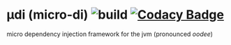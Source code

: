 # µdi (micro-di) ![build](https://travis-ci.org/assafw/udi.svg?branch=master) [![Codacy Badge](https://api.codacy.com/project/badge/Grade/3a47f95be0054c1884e7547ed953e4b4)](https://www.codacy.com/app/assafw/udi?utm_source=github.com&amp;utm_medium=referral&amp;utm_content=assafw/udi&amp;utm_campaign=Badge_Grade)

micro dependency injection framework for the jvm (pronounced _oodee_)
